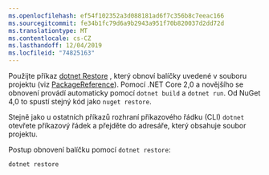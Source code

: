 ```yaml
---
ms.openlocfilehash: ef54f102352a3d088181ad6f7c356b8c7eeac166
ms.sourcegitcommit: fe34b1fc79d6a9b2943a951f70b820037d2dd72d
ms.translationtype: MT
ms.contentlocale: cs-CZ
ms.lasthandoff: 12/04/2019
ms.locfileid: "74825163"
---
```

Použijte příkaz [dotnet Restore](/dotnet/core/tools/dotnet-restore?tabs=netcore2x) , který obnoví balíčky uvedené v souboru projektu (viz [PackageReference](../../consume-packages/package-references-in-project-files.md)). Pomocí .NET Core 2,0 a novějšího se obnovení provádí automaticky pomocí `dotnet build` a `dotnet run`. Od NuGet 4,0 to spustí stejný kód jako `nuget restore`.

Stejně jako u ostatních příkazů rozhraní příkazového řádku (CLI) `dotnet` otevřete příkazový řádek a přejděte do adresáře, který obsahuje soubor projektu.

Postup obnovení balíčku pomocí `dotnet restore`:

```dotnetcli
dotnet restore 
```